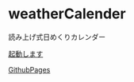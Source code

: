 # weatherCalender
読み上げ式日めくりカレンダー

[起動します](https://script.google.com/macros/s/AKfycbxTLZc1ij56CkabvgPLgQbXfxxf_mLdgGdCWS4X2SimBD_Fbxo/exec)



[GithubPages](https://github.com/meganeika/weatherCalender)
